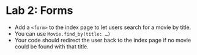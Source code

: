 # Lab 2: Forms


- Add a `<form>` to the index page to let users search for a movie by title.
- You can use `Movie.find_by(title: …)`
- Your code should redirect the user back to the index page if no movie could be found with that title.
